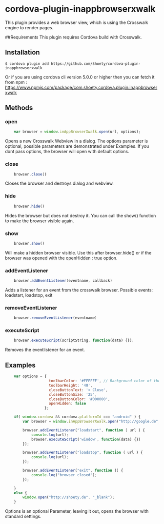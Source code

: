 # cordova-plugin-inappbrowserxwalk

This plugin provides a web browser view, which is using the Crosswalk engine
to render pages.

##Requirements
This plugin requires Cordova build with Crosswalk.


## Installation

    $ cordova plugin add https://github.com/Shoety/cordova-plugin-inappbrowserxwalk

Or if you are using cordova cli version 5.0.0 or higher then you can fetch it from npm :
https://www.npmjs.com/package/com.shoety.cordova.plugin.inappbrowserxwalk

## Methods

### open
```js
	var browser = window.inAppBrowserXwalk.open(url, options);
```
Opens a new Crosswalk Webview in a dialog. The options parameter is optional, possible parameters
are demonstrated under Examples. If you dont pass options, the browser will open with default options.

### close
```js
	browser.close()
```
Closes the browser and destroys dialog and webview.

### hide
```js
	browser.hide()
```
Hides the browser but does not destroy it. You can call the show() function to make the browser
visible again.

### show
```js
	browser.show()
```
Will make a hidden browser visible. Use this after browser.hide() or if the browser was opened
with the openHidden : true option.

### addEventListener
```js
	browser.addEventListener(eventname, callback)
```
Adds a listener for an event from the crosswalk browser.
Possible events: loadstart, loadstop, exit

### removeEventListener
```js
	browser.removeEventListener(eventname)
```
### executeScript
```js
	browser.executeScript(scriptString, function(data) {});
```
Removes the eventlistener for an event.



## Examples
```js
	var options = {
    				toolbarColor: '#FFFFFF', // Background color of the toolbar in #RRGGBB
    				toolbarHeight: '40',
    				closeButtonText: '< Close',
    				closeButtonSize: '25',
    				closeButtonColor: '#000000',
                    openHidden: false
		          };

    if( window.cordova && cordova.platformId === "android" ) {
		var browser = window.inAppBrowserXwalk.open("http://google.de", options);

		browser.addEventListener("loadstart", function ( url ) {
            console.log(url);
            browser.executeScript('window', function(data) {})
        });

        browser.addEventListener("loadstop", function ( url ) {
            console.log(url);
        });

        browser.addEventListener("exit", function () {
            console.log("browser closed");
        });

	}
	else {
		window.open("http://shoety.de", "_blank");
	}
```

Options is an optional Parameter, leaving it out, opens the browser with standard settings.
